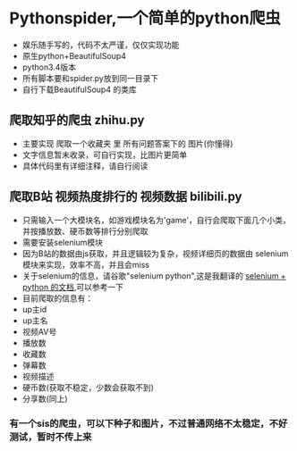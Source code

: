 # Pythonspider,一个简单的python爬虫
* 娱乐随手写的，代码不太严谨，仅仅实现功能
* 原生python+BeautifulSoup4
* python3.4版本
* 所有脚本要和spider.py放到同一目录下
* 自行下载BeautifulSoup4 的类库

## 爬取知乎的爬虫 zhihu.py 
* 主要实现 爬取一个收藏夹 里 所有问题答案下的 图片(你懂得)
* 文字信息暂未收录，可自行实现，比图片更简单
* 具体代码里有详细注释，请自行阅读

## 爬取B站 视频热度排行的 视频数据  bilibili.py
* 只需输入一个大模块名，如游戏模块名为'game'，自行会爬取下面几个小类，并按播放数、硬币数等排行分别爬取
* 需要安装selenium模块
* 因为B站的数据由js获取，并且逻辑较为复杂，视频详细页的数据由 selenium模块来实现，效率不高，并且会miss
* 关于selenium的信息，请谷歌"selenium python",这是我翻译的 [selenium + python 的文档](https://github.com/StephinChou/seleniumDocument),可以参考一下
* 目前爬取的信息有：
 * up主id
 * up主名
 * 视频AV号
 * 播放数
 * 收藏数
 * 弹幕数
 * 视频描述
 * 硬币数(获取不稳定，少数会获取不到)
 * 分享数(同上)





### 有一个sis的爬虫，可以下种子和图片，不过普通网络不太稳定，不好测试，暂时不传上来

